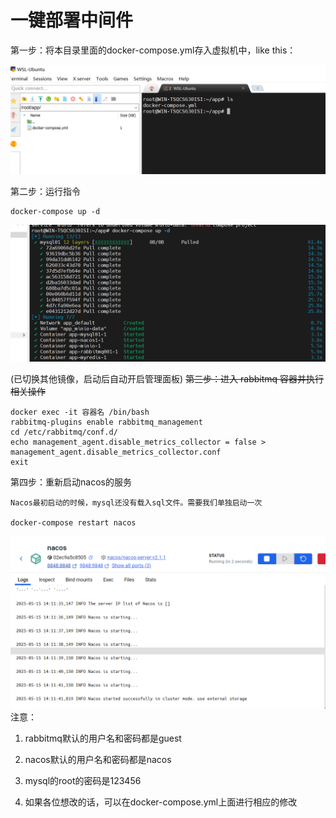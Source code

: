 # 一键部署中间件

第一步：将本目录里面的docker-compose.yml存入虚拟机中，like this：

![](./../img/image-20240205143608557.png)

第二步：运行指令

```
docker-compose up -d
```

![image-20240205144626722](./../img/image-20240205144626722.png)

(已切换其他镜像，启动后自动开启管理面板)
~~第三步：进入 rabbitmq 容器并执行相关操作~~

```
docker exec -it 容器名 /bin/bash 
rabbitmq-plugins enable rabbitmq_management 
cd /etc/rabbitmq/conf.d/ 
echo management_agent.disable_metrics_collector = false > management_agent.disable_metrics_collector.conf 
exit
```

第四步：重新启动nacos的服务
```
Nacos最初启动的时候，mysql还没有载入sql文件。需要我们单独启动一次

docker-compose restart nacos
```
![img.png](./../img/img.png)
注意：

1. rabbitmq默认的用户名和密码都是guest

2. nacos默认的用户名和密码都是nacos

3. mysql的root的密码是123456

4. 如果各位想改的话，可以在docker-compose.yml上面进行相应的修改
